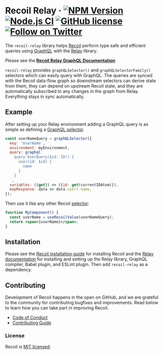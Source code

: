 # Recoil Relay &middot; [![NPM Version](https://img.shields.io/npm/v/recoil-relay)](https://www.npmjs.com/package/recoil-relay) [![Node.js CI](https://github.com/facebookexperimental/Recoil/workflows/Node.js%20CI/badge.svg)](https://github.com/facebookexperimental/Recoil/actions) [![GitHub license](https://img.shields.io/badge/license-MIT-blue.svg)](https://github.com/facebookexperimental/Recoil/blob/main/LICENSE) [![Follow on Twitter](https://img.shields.io/twitter/follow/recoiljs?label=Follow%20Recoil&style=social)](https://twitter.com/recoiljs)

The `recoil-relay` library helps [Recoil](https://recoiljs.org) perform type safe and efficient queries using [GraphQL](https://graphql.org/) with the [Relay](https://relay.dev) library.

Please see the [**Recoil Relay GraphQL Documentation**](https://recoiljs.org/docs/recoil-relay/introduction)

`recoil-relay` provides `graphQLSelector()` and `graphQLSelectorFamily()` selectors which can easily query with GraphQL.  The queries are synced with the Recoil data-flow graph so downstream selectors can derive state from them, they can depend on upstream Recoil state, and they are automatically subscribed to any changes in the graph from Relay.  Everything stays in sync automatically.

## Example
After setting up your Relay environment adding a GraphQL query is as simple as defining a [GraphQL selector](https://recoiljs.org/docs/recoil-relay/graphql-selectors).

```jsx
const userNameQuery = graphQLSelector({
  key: 'UserName',
  environment: myEnvironment,
  query: graphql`
    query UserQuery($id: ID!) {
      user(id: $id) {
        name
      }
    }
  `,
  variables: ({get}) => ({id: get(currentIDAtom)}),
  mapResponse: data => data.user?.name,
});
```
Then use it like any other Recoil [selector](https://recoiljs.org/docs/api-reference/core/selector):
```jsx
function MyComponent() {
  const userName = useRecoilValue(userNameQuery);
  return <span>{userName}</span>;
}
```

## Installation

Please see the [Recoil installation guide](https://recoiljs.org/docs/introduction/installation) for installing Recoil and the [Relay documentation](https://relay.dev/docs/getting-started/installation-and-setup/) for installing and setting up the Relay library, GraphQL compiler, Babel plugin, and ESLint plugin.  Then add `recoil-relay` as a dependency.

## Contributing

Development of Recoil happens in the open on GitHub, and we are grateful to the community for contributing bugfixes and improvements. Read below to learn how you can take part in improving Recoil.

- [Code of Conduct](./CODE_OF_CONDUCT.md)
- [Contributing Guide](./CONTRIBUTING.md)

### License

Recoil is [MIT licensed](./LICENSE).
